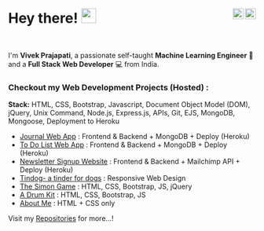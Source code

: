 <h1>Hey there! 
  <img src="https://emojis.slackmojis.com/emojis/images/1531849430/4246/blob-sunglasses.gif?1531849430" width="30"/>

  <a href="https://twitter.com/imv1v3k">
  <img align="right" alt="Vivek Prajapati | Twitter" width="22px" src="https://raw.githubusercontent.com/peterthehan/peterthehan/master/assets/twitter.svg" />
  </a>
  <a href="https://www.linkedin.com/in/vivekprajapati2048/">
  <img align="right" alt="Vivek's LinkedIN" width="22px" src="https://raw.githubusercontent.com/peterthehan/peterthehan/master/assets/linkedin.svg" />
  </a>
 
</h1> <br>

I'm **Vivek Prajapati**, a passionate self-taught **Machine Learning Engineer** 🤖 and a **Full Stack Web Developer** 💻 from India.
<br>

<h3> Checkout my Web Development Projects (Hosted) : </h3>
<p> <strong>Stack:</strong> HTML, CSS, Bootstrap, Javascript, Document Object Model (DOM), jQuery, Unix Command, Node.js, Express.js, APIs, Git, EJS, MongoDB, Mongoose, Deployment to Heroku</p>

  <ul>
  <li><a href="https://blooming-shelf-05625.herokuapp.com/">Journal Web App</a> : Frontend & Backend + MongoDB + Deploy (Heroku)</li>
  <li><a href="https://still-ocean-48927.herokuapp.com/">To Do List Web App</a> : Frontend & Backend + MongoDB + Deploy (Heroku)</li>
  <li><a href="https://fierce-basin-52285.herokuapp.com/">Newsletter Signup Website</a> : Frontend & Backend + Mailchimp API + Deploy (Heroku)</li>
  <li><a href="https://vivekprajapati2048.github.io/tindog/">Tindog- a tinder for dogs</a> : Responsive Web Design</li>
  <li><a href="https://vivekprajapati2048.github.io/the-simon-game/">The Simon Game</a> : HTML, CSS, Bootstrap, JS, jQuery</li>
  <li><a href="https://vivekprajapati2048.github.io/the-drum-kit/">A Drum Kit</a> : HTML, CSS, Bootstrap, JS</li>
  <li><a href="https://vivekprajapati2048.github.io/css-website/">About Me</a> : HTML + CSS only</li>
</ul>  

Visit my [Repositories](https://github.com/vivekprajapati2048?tab=repositories) for more...!

 
<!-- <h3> Skills: </h3>
<table>
  <tr>
    <td>
      <li> Machine Learning </li>
      <li> Deep Learning </li>
      <li> Computer Vision </li>
      <li> NLP </li>
    </td>
    <td>
      <img alt="GIF" align="right" src="https://github.com/vivekprajapati2048/vivekprajapati2048/blob/main/coding-freak.gif?raw=true" /> 
    </td>
  </tr>
</table>
     -->
